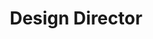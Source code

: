 ---
name: "Michelle Lee"
group: "dev board"
title: "Design Director"
graduating_year: 2025
img: "mlee.jpg"
github: "michellelee0718"
email: "michlee0718@g.ucla.edu"
pronouns: "she/her"
---